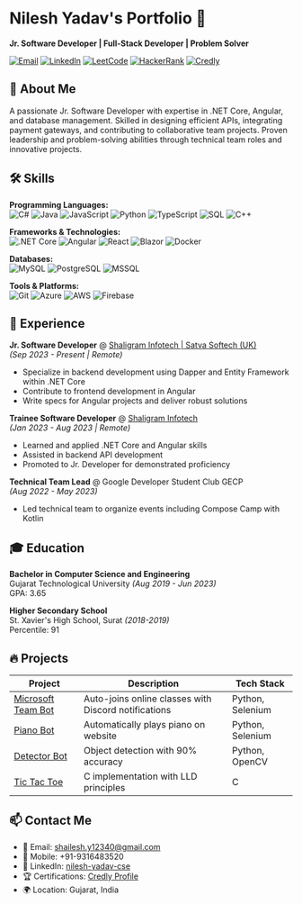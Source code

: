 # Nilesh Yadav's Portfolio 👋

**Jr. Software Developer | Full-Stack Developer | Problem Solver**

[![Email](https://img.shields.io/badge/Email-shailesh.y12340%40gmail.com-red?style=flat&logo=gmail)](mailto:shailesh.y12340@gmail.com)
[![LinkedIn](https://img.shields.io/badge/LinkedIn-Nilesh%20Yadav-blue?style=flat&logo=linkedin)](https://linkedin.com/in/nilesh-yadav-cse)
[![LeetCode](https://img.shields.io/badge/LeetCode-nil__01-orange?style=flat&logo=leetcode)](https://leetcode.com/nil_01/)
[![HackerRank](https://img.shields.io/badge/HackerRank-nil__0__1-brightgreen?style=flat&logo=hackerrank)](https://hackerrank.com/nil_0_1)
[![Credly](https://img.shields.io/badge/Credly-Certifications-green?style=flat&logo=credly)](https://www.credly.com/users/nilesh-yadav.1d550053)

## 🚀 About Me

A passionate Jr. Software Developer with expertise in .NET Core, Angular, and database management. Skilled in designing efficient APIs, integrating payment gateways, and contributing to collaborative team projects. Proven leadership and problem-solving abilities through technical team roles and innovative projects.

## 🛠️ Skills

**Programming Languages:**  
![C#](https://img.shields.io/badge/C%23-10k%2B%20LOC-purple) ![Java](https://img.shields.io/badge/Java-2k%2B%20LOC-blue) ![JavaScript](https://img.shields.io/badge/JavaScript-10k%2B%20LOC-yellow) ![Python](https://img.shields.io/badge/Python-4k%2B%20LOC-blue) ![TypeScript](https://img.shields.io/badge/TypeScript-10k%2B%20LOC-blue) ![SQL](https://img.shields.io/badge/SQL-Intermediate-blue) ![C++](https://img.shields.io/badge/C%2B%2B-1k%2B%20LOC-red)

**Frameworks & Technologies:**  
![.NET Core](https://img.shields.io/badge/.NET%20Core-Expert-purple) ![Angular](https://img.shields.io/badge/Angular-16-red) ![React](https://img.shields.io/badge/React-JS-blue) ![Blazor](https://img.shields.io/badge/Blazor-Intermediate-blue) ![Docker](https://img.shields.io/badge/Docker-3.5%2F5-blue)

**Databases:**  
![MySQL](https://img.shields.io/badge/MySQL-Expert-orange) ![PostgreSQL](https://img.shields.io/badge/PostgreSQL-Intermediate-blue) ![MSSQL](https://img.shields.io/badge/MSSQL-Intermediate-red)

**Tools & Platforms:**  
![Git](https://img.shields.io/badge/GIT-Expert-orange) ![Azure](https://img.shields.io/badge/Azure-Intermediate-blue) ![AWS](https://img.shields.io/badge/AWS-Beginner-yellow) ![Firebase](https://img.shields.io/badge/Firebase-Intermediate-orange)

## 💼 Experience

**Jr. Software Developer** @ [Shaligram Infotech | Satva Softech (UK)](https://shaligraminfotech.com)  
*(Sep 2023 - Present | Remote)*  
- Specialize in backend development using Dapper and Entity Framework within .NET Core
- Contribute to frontend development in Angular
- Write specs for Angular projects and deliver robust solutions

**Trainee Software Developer** @ [Shaligram Infotech](https://shaligraminfotech.com)  
*(Jan 2023 - Aug 2023 | Remote)*  
- Learned and applied .NET Core and Angular skills
- Assisted in backend API development
- Promoted to Jr. Developer for demonstrated proficiency

**Technical Team Lead** @ Google Developer Student Club GECP  
*(Aug 2022 - May 2023)*  
- Led technical team to organize events including Compose Camp with Kotlin

## 🎓 Education

**Bachelor in Computer Science and Engineering**  
Gujarat Technological University *(Aug 2019 - Jun 2023)*  
GPA: 3.65

**Higher Secondary School**  
St. Xavier's High School, Surat *(2018-2019)*  
Percentile: 91

## 🔥 Projects

| Project | Description | Tech Stack |
|---------|-------------|------------|
| [Microsoft Team Bot](https://github.com/nil-01/microsoft-team-bot) | Auto-joins online classes with Discord notifications | Python, Selenium |
| [Piano Bot](https://github.com/nil-01/piano-bot) | Automatically plays piano on website | Python, Selenium |
| [Detector Bot](https://github.com/nil-01/detector-bot) | Object detection with 90% accuracy | Python, OpenCV |
| [Tic Tac Toe](https://github.com/nil-01/tic-tac-toe) | C implementation with LLD principles | C |

## 📫 Contact Me

- 📧 Email: [shailesh.y12340@gmail.com](mailto:shailesh.y12340@gmail.com)
- 📱 Mobile: +91-9316483520
- 💼 LinkedIn: [nilesh-yadav-cse](https://linkedin.com/in/nilesh-yadav-cse)
- 🏆 Certifications: [Credly Profile]( https://www.credly.com/users/nilesh-yadav-cse)
- 🌍 Location: Gujarat, India
